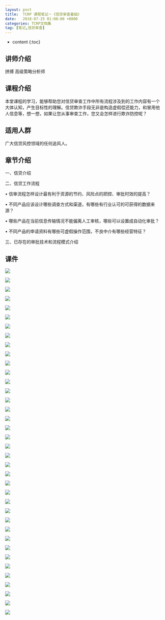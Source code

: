 ```yaml
---
layout: post
title:  TCRP 课程笔记－《信贷审查基础》
date:   2018-07-25 01:08:00 +0800
categories: TCRP文档集
tag: [笔记,信贷审查]
---
```


* content
{:toc}


讲师介绍
----

拼搏 高级策略分析师

课程介绍
----

本堂课程的学习，能够帮助您对信贷审查工作中所有流程涉及到的工作内容有一个大体认知，产生目标性的理解。信贷欺诈手段无非是构造虚假偿还能力，和冒用他人信息等，想一想，如果让您从事审查工作，您又会怎样进行欺诈防控呢？

适用人群
----

广大信贷风控领域的任何追风人。

章节介绍
----

一、信贷介绍

二、信贷工作流程

• 信审流程怎样设计最有利于资源的节约、风险点的把控、审批时效的提高？

• 不同产品应该设计哪些调查方式和渠道，有哪些有行业认可的可获得的数据来源？

• 哪些产品在当前信息传输情况不能偏离人工审核，哪些可以设置成自动化审批？

• 不同产品的申请资料有哪些可虚假操作范围，不良中介有哪些经营特征？

三、已存在的审批技术和流程模式介绍

课件
--

![](https://app.yinxiang.com/shard/s50/res/ee0617d0-53a8-4503-b5a9-a17afa1f2e0f.png)

![](https://app.yinxiang.com/shard/s50/res/22df05ba-8459-414d-b920-0a6de09a7cda.png)

![](https://app.yinxiang.com/shard/s50/res/72024db9-fa22-41d6-ba9c-089c1b843178.png)

![](https://app.yinxiang.com/shard/s50/res/cdedf389-06e1-406c-91a0-d1d9405f324b.png)

![](https://app.yinxiang.com/shard/s50/res/b3c4570b-c3cd-4b84-8d81-1e9d308827ba.png)

![](https://app.yinxiang.com/shard/s50/res/633bfdee-fb2b-4101-a674-7425ee2d5877.png)

![](https://app.yinxiang.com/shard/s50/res/f51c764f-d0c9-4d78-baea-111d1497023a.png)

![](https://app.yinxiang.com/shard/s50/res/4ab0cbbe-6f6e-451c-a667-498252e1a095.png)

![](https://app.yinxiang.com/shard/s50/res/355fd171-4bcf-41f7-9ad7-df67de302ce8.png)

![](https://app.yinxiang.com/shard/s50/res/91823a23-ce4d-462e-8489-c03a3854418c.png)

![](https://app.yinxiang.com/shard/s50/res/4bb6bbf1-fc6a-4aa8-a616-84ce0a66e1f0.png)

![](https://app.yinxiang.com/shard/s50/res/c366c432-7b58-48c0-926f-de18fc3423fe.png)

![](https://app.yinxiang.com/shard/s50/res/9bafa6df-4648-4b59-a9f6-e4fb2755a6b0.png)

![](https://app.yinxiang.com/shard/s50/res/a35f2df4-0b6b-412b-b951-3ab631971338.png)

![](https://app.yinxiang.com/shard/s50/res/a5b9c411-5868-4133-bd55-8bae329185be.png)

![](https://app.yinxiang.com/shard/s50/res/42fb7229-bd34-4100-9674-86a1c9609c6a.png)

![](https://app.yinxiang.com/shard/s50/res/d7189cd8-d27b-495d-ae7f-02a3d71a72bb.png)

![](https://app.yinxiang.com/shard/s50/res/ccff939b-0612-4b39-a245-87b4423aea73.png)

![](https://app.yinxiang.com/shard/s50/res/05379eca-f104-44e0-b9c6-6da2293de6a9.png)

![](https://app.yinxiang.com/shard/s50/res/02bdb76e-a0d6-494a-81a0-e5a760072428.png)

![](https://app.yinxiang.com/shard/s50/res/21787cd3-cdbf-406b-bc0c-d778f26769fe.png)

![](https://app.yinxiang.com/shard/s50/res/9887482c-b955-49e1-89e4-8b150b9b2a53.png)

![](https://app.yinxiang.com/shard/s50/res/5bc8be19-351a-46c0-a27f-75ad3ce2f6cd.png)

![](https://app.yinxiang.com/shard/s50/res/a02a03a5-e3a4-4f4b-ae4f-9049c5d4849e.png)

![](https://app.yinxiang.com/shard/s50/res/5b2daed4-2907-45af-91f8-1090c9d584e5.png)

![](https://app.yinxiang.com/shard/s50/res/64b27f0f-886c-4bbe-a3de-aa3d8e65e739.png)

![](https://app.yinxiang.com/shard/s50/res/dc2d34a5-d3db-4921-b04d-3911a0f582d4.png)

![](https://app.yinxiang.com/shard/s50/res/e48850a1-4568-4e7e-94a1-8b62263113b4.png)

![](https://app.yinxiang.com/shard/s50/res/eea7f198-6070-4465-9893-02bc689f2efa.png)

![](https://app.yinxiang.com/shard/s50/res/aaa59134-efad-40dd-85f0-bedcacbc9c41.png)

![](https://app.yinxiang.com/shard/s50/res/6c4e4a03-c717-4199-9acc-1602fce15172.png)

![](https://app.yinxiang.com/shard/s50/res/48d14ca0-a82f-48a2-be02-f6554d550a80.png)

![](https://app.yinxiang.com/shard/s50/res/960f2145-6578-4bb8-95c6-9d2970b86610.png)

![](https://app.yinxiang.com/shard/s50/res/bc5cf8f9-7766-4d71-9439-0927f331dcc0.png)

![](https://app.yinxiang.com/shard/s50/res/2a9aa4a8-6644-4e7a-9dfb-6b774fd9c33d.png)

![](https://app.yinxiang.com/shard/s50/res/f52e0033-dde2-4243-9e88-7df964b610d8.png)

![](https://app.yinxiang.com/shard/s50/res/e084cc74-1966-49d5-9638-5ead9af1f8cb.png)

![](https://app.yinxiang.com/shard/s50/res/70230aa7-fd13-42f9-8b35-f5e93da11225.png)